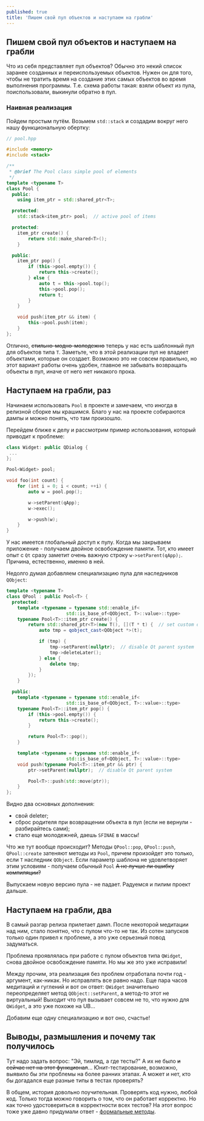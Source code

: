```yaml
---
published: true
title: 'Пишем свой пул объектов и наступаем на грабли'
---
```

## Пишем свой пул объектов и наступаем на грабли

Что из себя представляет пул объектов? Обычно это некий список заранее созданных и переиспользуемых объектов. Нужен он для того, чтобы не тратить время на создание этих самых объектов во время выполнения программы. Т.е. схема работы такая: взяли объект из пула, поиспользовали, выкинули обратно в пул.

### Наивная реализация

Пойдем простым путём. Возьмем `std::stack` и создадим вокруг него нашу функциональную обертку:

```cpp
// pool.hpp

#include <memory>
#include <stack>

/**
 * @brief The Pool class simple pool of elements
 */
template <typename T>
class Pool {
  public:
    using item_ptr = std::shared_ptr<T>;

  protected:
    std::stack<item_ptr> pool;  // active pool of items

  protected:
    item_ptr create() {
        return std::make_shared<T>();
    }

  public:
    item_ptr pop() {
        if (this->pool.empty()) {
            return this->create();
        } else {
            auto t = this->pool.top();
            this->pool.pop();
            return t;
        }
    }

    void push(item_ptr && item) {
        this->pool.push(item);
    }
};

```

Отлично, ~~стильно-модно-молодежно~~ теперь у нас есть шаблонный пул для объектов типа `T`. Заметьте, что в этой реализации пул не владеет объектами, которые он создает. Возможно это не совсем правильно, но этот вариант работы очень удобен, главное не забывать возвращать объекты в пул, иначе от него нет никакого прока.

## Наступаем на грабли, раз

Начинаем использовать `Pool` в проекте и замечаем, что иногда в релизной сборке мы крашимся. Благо у нас на проекте собираются дампы и можно понять, что там произошло.

Перейдем ближе к делу и рассмотрим пример использования, который приводит к проблеме:

```cpp
class Widget: public QDialog {
 ...
};

Pool<Widget> pool;

void foo(int count) {
    for (int i = 0; i < count; ++i) {
        auto w = pool.pop();

        w->setParent(qApp);
        w->exec();

        w->push(w);
    }
}

```

У нас имеется глобальный доступ к пулу.
Когда мы закрываем приложение - получаем двойное освобождение памяти. Тот, кто имеет опыт с `Qt` сразу заметит очень важную строку `w->setParent(qApp);`. Причина, естественно, именно в ней.

Недолго думая добавляем специализацию пула для наследников `QObject`:

```cpp
template <typename T>
class QPool : public Pool<T> {
  protected:
    template <typename = typename std::enable_if<
                      std::is_base_of<QObject, T>::value>::type>
    typename Pool<T>::item_ptr create() {
        return std::shared_ptr<T>(new T(), [](T * t) {  // set custom deleter
            auto tmp = qobject_cast<QObject *>(t);

            if (tmp) {
                tmp->setParent(nullptr);  // disable Qt parent system
                tmp->deleteLater();
            } else {
                delete tmp;
            }
        });
    }

  public:
    template <typename = typename std::enable_if<
                      std::is_base_of<QObject, T>::value>::type>
    typename Pool<T>::item_ptr pop() {
        if (this->pool.empty()) {
            return this->create();
        }

        return Pool<T>::pop();
    }

    template <typename = typename std::enable_if<
                      std::is_base_of<QObject, T>::value>::type>
    void push(typename Pool<T>::item_ptr && ptr) {
        ptr->setParent(nullptr);  // disable Qt parent system

        Pool<T>::push(std::move(ptr));
    }
};
```

Видно два основных дополнения:

* свой deleter;
* сброс родителя при возвращении объекта в пул (если не вернули - разбирайтесь сами);
* стало еще молодежней, даешь `SFINAE` в массы!

Что же тут вообще происходит? Методы `QPool::pop`, `QPool::push`, `QPool::create` затеняют методы из `Pool`, причем произойдет это только, если `T` наследник `QObject`. Если параметр шаблона не удовлетворяет этим условиям - получаем обычный `Pool` ~~А не лучше ли ошибку компиляции?~~

Выпускаем новую версию пула - не падает. Радуемся и пилим проект дальше.

## Наступаем на грабли, два

В самый разгар релиза прилетает дамп. После некоторой медитации над ним, стало понятно, что с пулом что-то не так. Из сотен запусков только один привел к проблеме, а это уже серьезный повод задуматься.

Проблема проявлялась при работе с пулом объектов типа `QWidget`, снова двойное освобождение памяти. Но мы же это уже исправили!

Между прочим, эта реализация без проблем отработала почти год - аргумент, как-никак. Но исправлять все равно надо. Еще пара часов медитаций и гуглений и вот он ответ: `QWidget` значительно переопределяет метод `QObject::setParent`, а метод-то этот не виртуальный! Выходит что пул вызывает совсем не то, что нужно для `QWidget`, а это уже похоже на UB...

Добавим еще одну специализацию и вот оно, счастье!

## Выводы, размышления и почему так получилось

Тут надо задать вопрос: "Эй, тимлид, а где тесты?" А их не было ~~и сейчас нет на этот функционал~~...
Юнит-тестирование, возможно, выявило бы эти проблемы на более ранних этапах. А может и нет, кто бы догадался еще разные типы в тестах проверять?

В общем, история довольно поучительная. Проверять код нужно, любой код. Только тогда можно говорить о том, что он работает корректно. Но как точно удостовериться в корректности всех тестов? На этот вопрос тоже уже давно придумали ответ - [формальные методы](https://ru.wikipedia.org/wiki/%D0%A4%D0%BE%D1%80%D0%BC%D0%B0%D0%BB%D1%8C%D0%BD%D1%8B%D0%B5_%D0%BC%D0%B5%D1%82%D0%BE%D0%B4%D1%8B).
